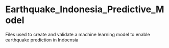 # Earthquake_Indonesia_Predictive_Model
Files used to create and validate a machine learning model to enable earthquake prediction in Indoensia
